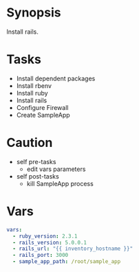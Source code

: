 # Synopsis

Install rails.

# Tasks

- Install dependent packages
- Install rbenv
- Install ruby
- Install rails
- Configure Firewall
- Create SampleApp

# Caution

- self pre-tasks
    - edit vars parameters
- self post-tasks
    - kill SampleApp process
    
# Vars

```yml
vars:
  - ruby_version: 2.3.1
  - rails_version: 5.0.0.1
  - rails_url: "{{ inventory_hostname }}"
  - rails_port: 3000
  - sample_app_path: /root/sample_app
```